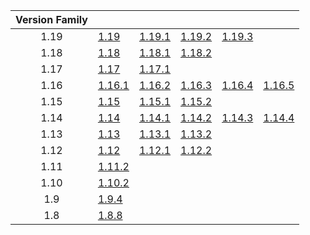 | Version Family | | | | | |
|:---:|---|---|---|---|---|
| 1.19 | [1.19](https://github.com/BaldGang/spigot-build/releases/download/20221213/spigot-1.19.jar) | [1.19.1](https://github.com/BaldGang/spigot-build/releases/download/20221213/spigot-1.19.1.jar) | [1.19.2](https://github.com/BaldGang/spigot-build/releases/download/20221213/spigot-1.19.2.jar) | [1.19.3](https://github.com/BaldGang/spigot-build/releases/download/20221213/spigot-1.19.3.jar) | |
| 1.18 | [1.18](https://github.com/BaldGang/spigot-build/releases/download/20221213/spigot-1.18.jar) | [1.18.1](https://github.com/BaldGang/spigot-build/releases/download/20221213/spigot-1.18.1.jar) | [1.18.2](https://github.com/BaldGang/spigot-build/releases/download/20221213/spigot-1.18.2.jar) | | |
| 1.17 | [1.17](https://github.com/BaldGang/spigot-build/releases/download/20221213/spigot-1.17.jar) | [1.17.1](https://github.com/BaldGang/spigot-build/releases/download/20221213/spigot-1.17.1.jar) | | | |
| 1.16 | [1.16.1](https://github.com/BaldGang/spigot-build/releases/download/20221213/spigot-1.16.1.jar) | [1.16.2](https://github.com/BaldGang/spigot-build/releases/download/20221213/spigot-1.16.2.jar) | [1.16.3](https://github.com/BaldGang/spigot-build/releases/download/20221213/spigot-1.16.3.jar) | [1.16.4](https://github.com/BaldGang/spigot-build/releases/download/20221213/spigot-1.16.4.jar) | [1.16.5](https://github.com/BaldGang/spigot-build/releases/download/20221213/spigot-1.16.5.jar) |
| 1.15 | [1.15](https://github.com/BaldGang/spigot-build/releases/download/20221213/spigot-1.15.jar) | [1.15.1](https://github.com/BaldGang/spigot-build/releases/download/20221213/spigot-1.15.1.jar) | [1.15.2](https://github.com/BaldGang/spigot-build/releases/download/20221213/spigot-1.15.2.jar) | | |
| 1.14 | [1.14](https://github.com/BaldGang/spigot-build/releases/download/20221213/spigot-1.14.jar) | [1.14.1](https://github.com/BaldGang/spigot-build/releases/download/20221213/spigot-1.14.1.jar) | [1.14.2](https://github.com/BaldGang/spigot-build/releases/download/20221213/spigot-1.14.2.jar) | [1.14.3](https://github.com/BaldGang/spigot-build/releases/download/20221213/spigot-1.14.3.jar) | [1.14.4](https://github.com/BaldGang/spigot-build/releases/download/20221213/spigot-1.14.4.jar) |
| 1.13 | [1.13](https://github.com/BaldGang/spigot-build/releases/download/20221213/spigot-1.13.jar) | [1.13.1](https://github.com/BaldGang/spigot-build/releases/download/20221213/spigot-1.13.1.jar) | [1.13.2](https://github.com/BaldGang/spigot-build/releases/download/20221213/spigot-1.13.2.jar) | | |
| 1.12 | [1.12](https://github.com/BaldGang/spigot-build/releases/download/20221213/spigot-1.12.jar) | [1.12.1](https://github.com/BaldGang/spigot-build/releases/download/20221213/spigot-1.12.1.jar) | [1.12.2](https://github.com/BaldGang/spigot-build/releases/download/20221213/spigot-1.12.2.jar) | | |
| 1.11 | [1.11.2](https://github.com/BaldGang/spigot-build/releases/download/20221213/spigot-1.11.2.jar) | | | | |
| 1.10 | [1.10.2](https://github.com/BaldGang/spigot-build/releases/download/20221213/spigot-1.10.2.jar) | | | | |
| 1.9 | [1.9.4](https://github.com/BaldGang/spigot-build/releases/download/20221213/spigot-1.9.4.jar) | | | | |
| 1.8 | [1.8.8](https://github.com/BaldGang/spigot-build/releases/download/20221213/spigot-1.8.8.jar) | | | | |
